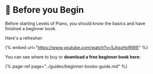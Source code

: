 # 🐤 Before you Begin

Before starting Levels of Piano, you should know the basics and have finished a beginner book. 

Here's a refresher:

{% embed url="https://www.youtube.com/watch?v=5JtguHoRWlE" %}

You can see where to buy or **download a free beginner book here:**

{% page-ref page="../guides/beginner-books-guide.md" %}



